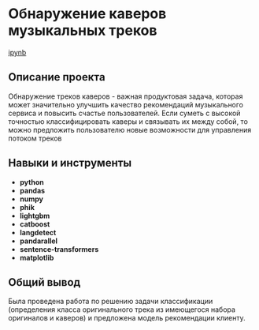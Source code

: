 # Обнаружение каверов музыкальных треков

[ipynb](https://github.com/EktTitova/Hakaton-Projects/blob/main/Yandex%20music%20Hakaton/YM-18.ipynb)

## Описание проекта

Обнаружение треков каверов - важная продуктовая задача, которая может значительно улучшить качество рекомендаций музыкального сервиса и повысить счастье пользователей. Если суметь с высокой точностью классифицировать каверы и связывать их между собой, то можно предложить пользователю новые возможности для управления потоком треков

## Навыки и инструменты

- **python**
- **pandas**
- **numpy**
- **phik**
- **lightgbm**
- **catboost**
- **langdetect**
- **pandarallel**
- **sentence-transformers**
- **matplotlib**

## 

## Общий вывод

Была проведена работа по решению задачи классификации (определения класса оригинального трека из имеющегося набора оригиналов и каверов) и предложена модель рекомендации клиенту.

